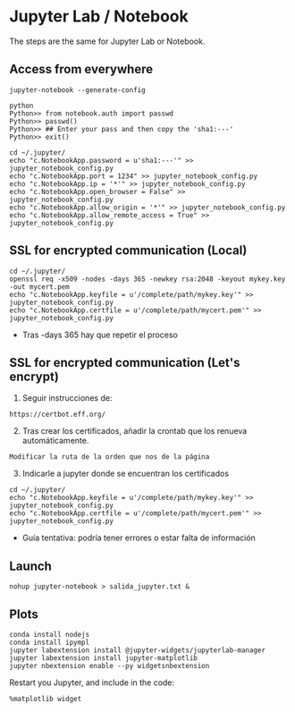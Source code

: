 # Jupyter Lab / Notebook

The steps are the same for Jupyter Lab or Notebook.

## Access from everywhere
```
jupyter-notebook --generate-config

python
Python>> from notebook.auth import passwd
Python>> passwd()
Python>> ## Enter your pass and then copy the 'sha1:---'
Python>> exit()

cd ~/.jupyter/
echo "c.NotebookApp.password = u'sha1:---'" >> jupyter_notebook_config.py
echo "c.NotebookApp.port = 1234" >> jupyter_notebook_config.py
echo "c.NotebookApp.ip = '*'" >> jupyter_notebook_config.py
echo "c.NotebookApp.open_browser = False" >> jupyter_notebook_config.py
echo "c.NotebookApp.allow_origin = '*'" >> jupyter_notebook_config.py
echo "c.NotebookApp.allow_remote_access = True" >> jupyter_notebook_config.py
```

## SSL for encrypted communication (Local)
```
cd ~/.jupyter/
openssl req -x509 -nodes -days 365 -newkey rsa:2048 -keyout mykey.key -out mycert.pem
echo "c.NotebookApp.keyfile = u'/complete/path/mykey.key'" >> jupyter_notebook_config.py
echo "c.NotebookApp.certfile = u'/complete/path/mycert.pem'" >> jupyter_notebook_config.py
```
* Tras -days 365 hay que repetir el proceso

## SSL for encrypted communication (Let's encrypt)
1. Seguir instrucciones de:
```
https://certbot.eff.org/
```
2. Tras crear los certificados, añadir la crontab que los renueva automáticamente.
```
Modificar la ruta de la orden que nos de la página
```
3. Indicarle a jupyter donde se encuentran los certificados
```
cd ~/.jupyter/
echo "c.NotebookApp.keyfile = u'/complete/path/mykey.key'" >> jupyter_notebook_config.py
echo "c.NotebookApp.certfile = u'/complete/path/mycert.pem'" >> jupyter_notebook_config.py
```
* Guía tentativa: podría tener errores o estar falta de información

## Launch
```
nohup jupyter-notebook > salida_jupyter.txt &
```

## Plots
```
conda install nodejs
conda install ipympl
jupyter labextension install @jupyter-widgets/jupyterlab-manager
jupyter labextension install jupyter-matplotlib
jupyter nbextension enable --py widgetsnbextension
```
Restart you Jupyter, and include in the code:
```
%matplotlib widget
```
